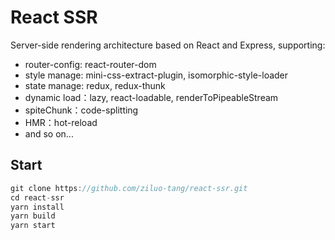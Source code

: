 # React SSR

Server-side rendering architecture based on React and Express, supporting:

- router-config: react-router-dom
- style manage: mini-css-extract-plugin, isomorphic-style-loader
- state manage: redux, redux-thunk
- dynamic load：lazy, react-loadable, renderToPipeableStream
- spiteChunk：code-splitting
- HMR：hot-reload
- and so on...

## Start

```ts
git clone https://github.com/ziluo-tang/react-ssr.git
cd react-ssr
yarn install
yarn build
yarn start
```
